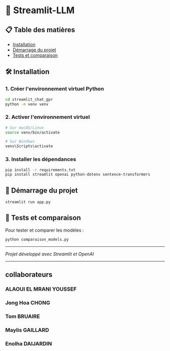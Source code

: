 # 🚀 Streamlit-LLM

## 📋 Table des matières
- [Installation](#installation)
- [Démarrage du projet](#démarrage-du-projet)
- [Tests et comparaison](#tests-et-comparaison)

## 🛠️ Installation

### 1. Créer l'environnement virtuel Python
```bash
cd streamlit_chat_gpr
python -m venv venv
```

### 2. Activer l'environnement virtuel
```bash
# Sur macOS/Linux
source venv/bin/activate

# Sur Windows
venv\Scripts\activate
```

### 3. Installer les dépendances
```bash
pip install -r requirements.txt
pip install streamlit openai python-dotenv sentence-transformers
```

## 🚀 Démarrage du projet
```bash
streamlit run app.py
```

## 🧪 Tests et comparaison
Pour tester et comparer les modèles :
```bash
python comparaison_models.py
```

---
*Projet développé avec Streamlit et OpenAI*

---

##  collaborateurs

### ALAOUI EL MRANI YOUSSEF
### Jong Hoa CHONG
### Tom BRUAIRE
### Maylis GAILLARD
### Enolha DAIJARDIN
